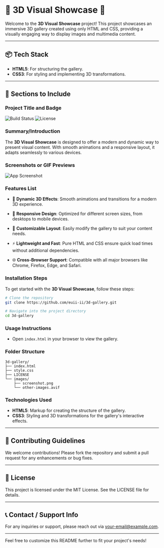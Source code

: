 # 🎨 3D Visual Showcase 🌌

Welcome to the **3D Visual Showcase** project! This project showcases an immersive 3D gallery created using only HTML and CSS, providing a visually engaging way to display images and multimedia content.

---

## 📦 Tech Stack

- **HTML5**: For structuring the gallery.
- **CSS3**: For styling and implementing 3D transformations.

---

## 📑 Sections to Include

### Project Title and Badge

![Build Status](https://img.shields.io/badge/build-passing-brightgreen) ![License](https://img.shields.io/badge/license-MIT-blue)

### Summary/Introduction

The **3D Visual Showcase** is designed to offer a modern and dynamic way to present visual content. With smooth animations and a responsive layout, it adapts seamlessly to various devices.

### Screenshots or GIF Previews

![App Screenshot](images/screenshot.png)

### Features List

- 🚀 **Dynamic 3D Effects**: Smooth animations and transitions for a modern 3D experience.
  
- 📱 **Responsive Design**: Optimized for different screen sizes, from desktops to mobile devices.
  
- 🎨 **Customizable Layout**: Easily modify the gallery to suit your content needs.
  
- ⚡ **Lightweight and Fast**: Pure HTML and CSS ensure quick load times without additional dependencies.
  
- 🌐 **Cross-Browser Support**: Compatible with all major browsers like Chrome, Firefox, Edge, and Safari.

### Installation Steps

To get started with the **3D Visual Showcase**, follow these steps:

```bash
# Clone the repository
git clone https://github.com/euii-ii/3d-gallery.git

# Navigate into the project directory
cd 3d-gallery
```

### Usage Instructions

- Open `index.html` in your browser to view the gallery.

### Folder Structure

```plaintext
3d-gallery/
├── index.html
├── style.css
├── LICENSE
└── images/
    ├── screenshot.png
    └── other-images.avif
```

### Technologies Used

- **HTML5**: Markup for creating the structure of the gallery.
- **CSS3**: Styling and 3D transformations for the gallery's interactive effects.

---

## 🤝 Contributing Guidelines

We welcome contributions! Please fork the repository and submit a pull request for any enhancements or bug fixes.

---

## 📄 License

This project is licensed under the MIT License. See the LICENSE file for details.

---

## 📞 Contact / Support Info

For any inquiries or support, please reach out via [your-email@example.com](mailto:your-email@example.com).

---

Feel free to customize this README further to fit your project's needs!
